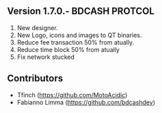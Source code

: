 ## Version 1.7.0.- BDCASH PROTCOL

1. New designer.
2. New Logo, icons and images to QT binaries.
3. Reduce fee  transaction 50% from atually.
4. Reduce time block 50% from atually
5. Fix network stucked


## Contributors

- Tfinch (https://github.com/MotoAcidic)
- Fabianno Limma (https://github.com/bdcashdev)
